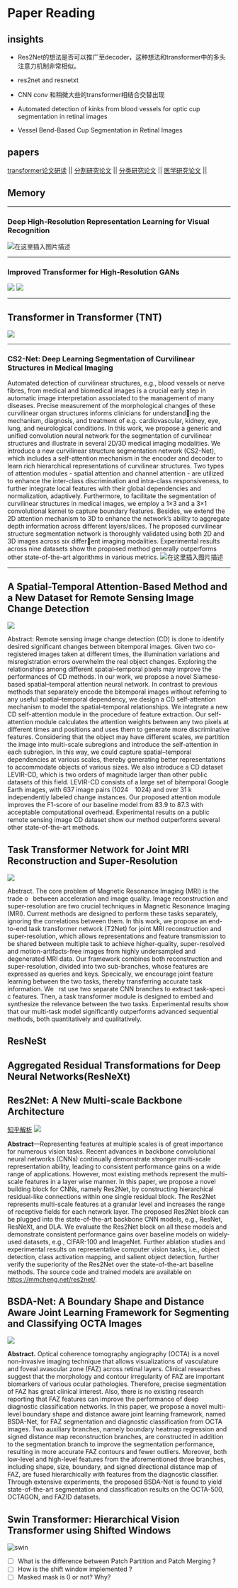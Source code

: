 # Paper Reading




## insights

- Res2Net的想法是否可以推广至decoder，这种想法和transformer中的多头注意力机制非常相似。

- res2net and resnetxt
- CNN conv 和稍微大些的transformer相结合交替出现
- Automated detection of kinks from blood vessels for optic cup segmentation in retinal images
- Vessel Bend-Based Cup Segmentation in Retinal Images

## papers

[transformer论文研读](https://blog.csdn.net/weixin_37707670/article/details/122072975) ||
[分割研究论文](https://blog.csdn.net/weixin_37707670/article/details/122138745?spm=1001.2014.3001.5501) ||
[分类研究论文](https://blog.csdn.net/weixin_37707670/article/details/122072420?spm=1001.2014.3001.5501) ||
[医学研究论文](https://blog.csdn.net/weixin_37707670/article/details/122062425?spm=1001.2014.3001.5501) ||
## Memory

***

### Deep High-Resolution Representation Learning for Visual Recognition

![在这里插入图片描述](https://img-blog.csdnimg.cn/25b3d5db73b5476bad5cebab017448e9.png?x-oss-process=image/watermark,type_d3F5LXplbmhlaQ,shadow_50,text_Q1NETiBA5LiA55-l5Y2K6Kej55m-5pmT55Sf,size_20,color_FFFFFF,t_70,g_se,x_16)

***

### Improved Transformer for High-Resolution GANs
![](https://img-blog.csdnimg.cn/694d0d41ddc24b288a6b7371c58f0065.png?x-oss-process=image/watermark,type_d3F5LXplbmhlaQ,shadow_50,text_Q1NETiBA5LiA55-l5Y2K6Kej55m-5pmT55Sf,size_20,color_FFFFFF,t_70,g_se,x_16)
![](https://img-blog.csdnimg.cn/31ba6cd87d984925bc1d89a009306db8.png?x-oss-process=image/watermark,type_d3F5LXplbmhlaQ,shadow_50,text_Q1NETiBA5LiA55-l5Y2K6Kej55m-5pmT55Sf,size_20,color_FFFFFF,t_70,g_se,x_16)
***

## Transformer in Transformer (TNT)
![](images/TNT.png)


***

### CS2-Net: Deep Learning Segmentation of Curvilinear Structures in Medical Imaging
Automated detection of curvilinear structures, e.g., blood vessels or nerve fibres, from medical and biomedical images is a crucial early step in automatic image interpretation associated to the management of many diseases. Precise measurement of the morphological changes of these curvilinear organ structures informs clinicians for understanding the mechanism, diagnosis, and treatment of e.g. cardiovascular, kidney, eye, lung, and neurological conditions. In this work, we propose a generic and unified convolution neural network for the segmentation of curvilinear structures and illustrate in several 2D/3D medical imaging modalities. We introduce a new curvilinear structure segmentation network (CS2-Net), which includes a self-attention mechanism in the encoder and decoder to learn rich hierarchical representations of curvilinear structures. Two types of attention modules - spatial attention and channel attention - are utilized to enhance the inter-class discrimination and intra-class responsiveness, to further integrate local features with their global dependencies and normalization, adaptively. Furthermore, to facilitate the segmentation of curvilinear structures in medical images, we employ a 1×3 and a 3×1 convolutional kernel to capture boundary features. Besides, we extend the 2D attention mechanism to 3D to enhance the network’s ability to aggregate depth information across different layers/slices. The proposed curvilinear structure segmentation network is thoroughly validated using both 2D and 3D images across six different imaging modalities. Experimental results across nine datasets show the proposed method generally outperforms other state-of-the-art algorithms in various metrics.
![在这里插入图片描述](https://img-blog.csdnimg.cn/0219f389ed45478f919f9e46c8e70409.png?x-oss-process=image/watermark,type_d3F5LXplbmhlaQ,shadow_50,text_Q1NETiBA5LiA55-l5Y2K6Kej55m-5pmT55Sf,size_20,color_FFFFFF,t_70,g_se,x_16)


***

## A Spatial-Temporal Attention-Based Method and a New Dataset for Remote Sensing Image Change Detection

![](images/STANet.png)

Abstract: Remote sensing image change detection (CD) is done to identify desired significant changes between bitemporal images. Given two co-registered images taken at different times, the illumination variations and misregistration errors overwhelm the real object changes. Exploring the relationships among different spatial–temporal pixels may improve the performances of CD methods. In our work, we propose a novel Siamese-based spatial–temporal attention neural network. In contrast to previous methods that separately encode the bitemporal images without referring to any useful spatial–temporal dependency, we design a CD self-attention mechanism to model the spatial–temporal relationships. We integrate a new CD self-attention module in the procedure of feature extraction. Our self-attention module calculates the attention weights between any two pixels at different times and positions and uses them to generate more discriminative features. Considering that the object may have different scales, we partition the image into multi-scale subregions and introduce the self-attention in each subregion. In this way, we could capture spatial–temporal
dependencies at various scales, thereby generating better representations to accommodate objects of various sizes. We also introduce a CD dataset LEVIR-CD, which is two orders of magnitude larger than other public datasets of this field. LEVIR-CD consists of a large set of bitemporal Google Earth images, with 637 image pairs (1024   1024) and over 31 k independently labeled change instances. Our proposed attention module improves the F1-score of our baseline model from 83.9 to 87.3 with acceptable computational overhead. Experimental results on a public remote sensing image CD dataset show our method outperforms several other state-of-the-art methods.


## Task Transformer Network for Joint MRI Reconstruction and Super-Resolution
![](images/T2Net.png)

Abstract. The core problem of Magnetic Resonance Imaging (MRI) is the trade o  between acceleration and image quality. Image reconstruction and super-resolution are two crucial techniques in Magnetic Resonance Imaging (MRI). Current methods are designed to perform these tasks separately, ignoring the correlations between them. In this work, we propose an end-to-end task transformer network (T2Net) for
joint MRI reconstruction and super-resolution, which allows representations and feature transmission to be shared between multiple task to achieve higher-quality, super-resolved and motion-artifacts-free images from highly undersampled and degenerated MRI data. Our framework combines both reconstruction and super-resolution, divided into two sub-branches, whose features are expressed as queries and keys. Specically, we encourage joint feature learning between the two tasks, thereby transferring accurate task information. We  rst use two separate CNN branches to extract task-speci c features. Then, a task transformer module is designed to embed and synthesize the relevance between the two tasks. Experimental results show that our multi-task model significantly outperforms advanced sequential methods, both quantitatively and qualitatively.

## ResNeSt

## Aggregated Residual Transformations for Deep Neural Networks(ResNeXt)

## Res2Net: A New Multi-scale Backbone Architecture
[知乎解析](https://www.zhihu.com/search?type=content&q=resxnet)
![](images/Res2Net.png)

**Abstract**—Representing features at multiple scales is of great importance for numerous vision tasks. Recent advances in backbone convolutional neural networks (CNNs) continually demonstrate stronger multi-scale representation ability, leading to consistent performance gains on a wide range of applications. However, most existing methods represent the multi-scale features in a layer wise manner. In this paper, we propose a novel building block for CNNs, namely Res2Net, by constructing hierarchical residual-like connections within one single residual block. The Res2Net represents multi-scale features at a granular level and increases the range of receptive fields for each network layer. The proposed Res2Net block can be plugged into the state-of-the-art backbone CNN models, e.g., ResNet, ResNeXt, and DLA. We evaluate the Res2Net block on all these models and demonstrate consistent performance gains over baseline models on widely-used datasets, e.g., CIFAR-100 and ImageNet. Further ablation studies and experimental results on representative computer vision tasks, i.e., object detection, class activation mapping, and salient object detection, further verify the superiority of the Res2Net over the state-of-the-art baseline methods. The source code and trained models are available on https://mmcheng.net/res2net/.







## BSDA-Net: A Boundary Shape and Distance Aware Joint Learning Framework for Segmenting and Classifying OCTA Images

![](images/BSDA-Net.png)

**Abstract.** Optical coherence tomography angiography (OCTA) is a novel non-invasive imaging technique that allows visualizations of vasculature and foveal avascular zone (FAZ) across retinal layers. Clinical researches suggest that the morphology and contour irregularity of FAZ are important biomarkers of various ocular pathologies. Therefore, precise segmentation of FAZ has great clinical interest. Also, there is no existing research reporting that FAZ features can improve the performance of deep diagnostic classification networks. In this paper, we propose a novel multi-level boundary shape and distance aware joint learning framework, named BSDA-Net, for FAZ segmentation and diagnostic classification from OCTA images. Two auxiliary branches, namely boundary heatmap regression and signed distance map reconstruction branches, are constructed in addition to the segmentation branch to improve the segmentation performance, resulting in more accurate FAZ contours and fewer outliers. Moreover, both low-level and high-level features from the aforementioned three branches, including shape, size, boundary, and signed directional distance map of FAZ, are fused hierarchically with features from the diagnostic classifier. Through extensive experiments, the proposed BSDA-Net is found to yield state-of-the-art segmentation and classification results on the OCTA-500, OCTAGON, and FAZID datasets.



## Swin Transformer: Hierarchical Vision Transformer using Shifted Windows
![swin](images/swin_transformer.png)

- [ ] What is the difference between Patch Partition and Patch Merging ?
- [ ] How is the shift window implemented ?
- [ ] Masked mask is 0 or not? Why?
